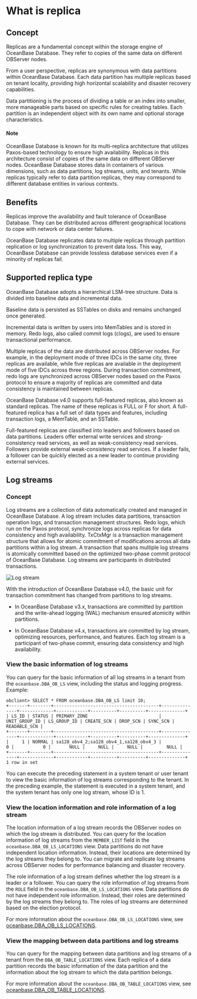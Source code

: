 # What is replica

## Concept

Replicas are a fundamental concept within the storage engine of OceanBase Database. They refer to copies of the same data on different OBServer nodes.

From a user perspective, replicas are synonymous with data partitions within OceanBase Database. Each data partition has multiple replicas based on tenant locality, providing high horizontal scalability and disaster recovery capabilities.

Data partitioning is the process of dividing a table or an index into smaller, more manageable parts based on specific rules for creating tables. Each partition is an independent object with its own name and optional storage characteristics.

<main id="notice" type='explain'>
    <h4>Note</h4>
    <p>OceanBase Database is known for its multi-replica architecture that utilizes Paxos-based technology to ensure high availability. Replicas in this architecture consist of copies of the same data on different OBServer nodes. OceanBase Database stores data in containers of various dimensions, such as data partitions, log streams, units, and tenants. While replicas typically refer to data partition replicas, they may correspond to different database entities in various contexts.</p>
</main>

## Benefits

Replicas improve the availability and fault tolerance of OceanBase Database. They can be distributed across different geographical locations to cope with network or data center failures. 

OceanBase Database replicates data to multiple replicas through partition replication or log synchronization to prevent data loss. This way, OceanBase Database can provide lossless database services even if a minority of replicas fail. 

## Supported replica type

OceanBase Database adopts a hierarchical LSM-tree structure. Data is divided into baseline data and incremental data. 

Baseline data is persisted as SSTables on disks and remains unchanged once generated. 

Incremental data is written by users into MemTables and is stored in memory. Redo logs, also called commit logs (clogs), are used to ensure transactional performance. 

Multiple replicas of the data are distributed across OBServer nodes. For example, in the deployment mode of three IDCs in the same city, three replicas are available, while five replicas are available in the deployment mode of five IDCs across three regions. During transaction commitment, redo logs are synchronized across OBServer nodes based on the Paxos protocol to ensure a majority of replicas are committed and data consistency is maintained between replicas.

OceanBase Database v4.0 supports full-featured replicas, also known as standard replicas. The name of these replicas is FULL or F for short. A full-featured replica has a full set of data types and features, including transaction logs, a MemTable, and an SSTable. 

Full-featured replicas are classified into leaders and followers based on data partitions. Leaders offer external write services and strong-consistency read services, as well as weak-consistency read services. Followers provide external weak-consistency read services. If a leader fails, a follower can be quickly elected as a new leader to continue providing external services. 

## Log streams

### Concept

Log streams are a collection of data automatically created and managed in OceanBase Database. A log stream includes data partitions, transaction operation logs, and transaction management structures. Redo logs, which run on the Paxos protocol, synchronize logs across replicas for data consistency and high availability. TxCtxMgr is a transaction management structure that allows for atomic commitment of modifications across all data partitions within a log stream. A transaction that spans multiple log streams is atomically committed based on the optimized two-phase commit protocol of OceanBase Database. Log streams are participants in distributed transactions. 

![Log stream](https://obbusiness-private.oss-cn-shanghai.aliyuncs.com/doc/img/observer-enterprise/V4.0.0/easy-of-use/manage/replica-management/replica-fine-granularity/log-stream.png)

With the introduction of OceanBase Database v4.0, the basic unit for transaction commitment has changed from partitions to log streams.

* In OceanBase Database v3.x, transactions are committed by partition and the write-ahead logging (WAL) mechanism ensured atomicity within partitions. 

* In OceanBase Database v4.x, transactions are committed by log stream, optimizing resources, performance, and features. Each log stream is a participant of two-phase commit, ensuring data consistency and high availability. 

### View the basic information of log streams

You can query for the basic information of all log streams in a tenant from the `oceanbase.DBA_OB_LS` view, including the status and logging progress. Example:

```shell
obclient> SELECT * FROM oceanbase.DBA_OB_LS limit 10;
+-------+--------+----------------------------------------+---------------+-------------+------------+----------+----------+--------------+
| LS_ID | STATUS | PRIMARY_ZONE                           | UNIT_GROUP_ID | LS_GROUP_ID | CREATE_SCN | DROP_SCN | SYNC_SCN | READABLE_SCN |
+-------+--------+----------------------------------------+---------------+-------------+------------+----------+----------+--------------+
|     1 | NORMAL | sa128_obv4_2;sa128_obv4_1,sa128_obv4_3 |             0 |           0 |       NULL |     NULL |     NULL |         NULL |
+-------+--------+----------------------------------------+---------------+-------------+------------+----------+----------+--------------+
1 row in set
```

You can execute the preceding statement in a system tenant or user tenant to view the basic information of log streams corresponding to the tenant. In the preceding example, the statement is executed in a system tenant, and the system tenant has only one log stream, whose ID is 1. 

### View the location information and role information of a log stream

The location information of a log stream records the OBServer nodes on which the log stream is distributed. You can query for the location information of log streams from the `MEMBER_LIST` field in the `oceanbase.DBA_OB_LS_LOCATIONS` view. Data partitions do not have independent location information. Instead, their locations are determined by the  log streams they belong to. You can migrate and replicate log streams across OBServer nodes for performance balancing and disaster recovery. 

The role information of a log stream defines whether the log stream is a leader or a follower. You can query the role information of log streams from the `ROLE` field in the `oceanbase.DBA_OB_LS_LOCATIONS` view. Data partitions do not have independent role information. Instead, their roles are determined by the log streams they belong to. The roles of log streams are determined based on the election protocol. 

For more information about the `oceanbase.DBA_OB_LS_LOCATIONS` view, see [oceanbase.DBA_OB_LS_LOCATIONS](../../7.reference/5.system-reference/4.system-overview-of-mysql-mode/2.dictionary-view-of-mysql-mode/44.oceanbase-dba_ob_ls_locations-of-mysql-mode.md).

### View the mapping between data partitions and log streams

You can query for the mapping between data partitions and log streams of a tenant from the `DBA_OB_TABLE_LOCATIONS` view. Each replica of a data partition records the basic information of the data partition and the information about the log stream to which the data partition belongs. 

For more information about the `oceanbase.DBA_OB_TABLE_LOCATIONS` view, see [oceanbase.DBA_OB_TABLE_LOCATIONS](../../7.reference/5.system-reference/4.system-overview-of-mysql-mode/2.dictionary-view-of-mysql-mode/178.oceanbase-dba_ob_table_locations-of-mysql-mode.md).
